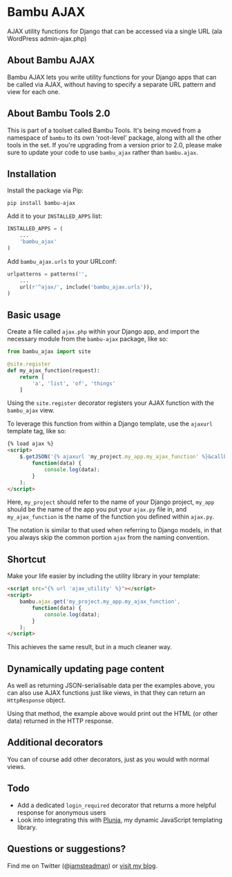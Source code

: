 # Bambu AJAX

AJAX utility functions for Django that can be accessed via a single URL
(ala WordPress admin-ajax.php)

## About Bambu AJAX

Bambu AJAX lets you write utility functions for your Django apps that
can be called via AJAX, without having to specify a separate URL pattern
and view for each one.

## About Bambu Tools 2.0

This is part of a toolset called Bambu Tools. It's being moved from a namespace of `bambu` to its own
'root-level' package, along with all the other tools in the set. If you're upgrading from a version prior
to 2.0, please make sure to update your code to use `bambu_ajax` rather than `bambu.ajax`.

## Installation

Install the package via Pip:

```
pip install bambu-ajax
```

Add it to your `INSTALLED_APPS` list:

```python
INSTALLED_APPS = (
    ...
    'bambu_ajax'
)
```

Add `bambu_ajax.urls` to your URLconf:

```python
urlpatterns = patterns('',
    ...
    url(r'^ajax/', include('bambu_ajax.urls')),
)
```

## Basic usage

Create a file called `ajax.php` within your Django app, and import the
necessary module from the `bambu-ajax` package, like so:

```python
from bambu_ajax import site

@site.register
def my_ajax_function(request):
    return [
        'a', 'list', 'of', 'things'
    ]
```

Using the `site.register` decorator registers your AJAX function with
the `bambu_ajax` view.

To leverage this function from within a Django template, use the `ajaxurl`
template tag, like so:

```html
{% load ajax %}
<script>
    $.getJSON('{% ajaxurl 'my_project.my_app.my_ajax_function' %}&callback=?',
        function(data) {
            console.log(data);
        }
    );
</script>
```

Here, `my_project` should refer to the name of your Django project, `my_app`
should be the name of the app you put your `ajax.py` file in, and
`my_ajax_function` is the name of the function you defined within `ajax.py`.

The notation is similar to that used when referring to Django models, in that
you always skip the common portion `ajax` from the naming convention.

## Shortcut

Make your life easier by including the utility library in your template:

```html
<script src="{% url 'ajax_utility' %}"></script>
<script>
    bambu.ajax.get('my_project.my_app.my_ajax_function',
        function(data) {
            console.log(data);
        }
    );
</script>
```

This achieves the same result, but in a much cleaner way.

## Dynamically updating page content

As well as returning JSON-serialisable data per the examples above, you can
also use AJAX functions just like views, in that they can return an
`HttpResponse` object.

Using that method, the example above would print out the HTML (or other
data) returned in the HTTP response.

## Additional decorators

You can of course add other decorators, just as you would with normal views.

## Todo

* Add a dedicated `login_required` decorator that returns a more helpful
response for anonymous users
* Look into integrating this with [Plunja](http://iamsteadman.github.io/plunja/),
my dynamic JavaScript templating library.

## Questions or suggestions?

Find me on Twitter (@[iamsteadman](https://twitter.com/iamsteadman))
or [visit my blog](http://steadman.io/).
